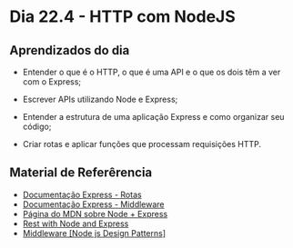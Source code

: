 # Dia 22.4 - HTTP com NodeJS

## Aprendizados do dia

- Entender o que é o HTTP, o que é uma API e o que os dois têm a ver com o Express;

- Escrever APIs utilizando Node e Express;

- Entender a estrutura de uma aplicação Express e como organizar seu código;

- Criar rotas e aplicar funções que processam requisições HTTP.

## Material de Referêrencia

- [Documentação Express - Rotas](https://expressjs.com/pt-br/guide/routing.html)
- [Documentação Express - Middleware](https://expressjs.com/pt-br/guide/writing-middleware.html)
- [Página do MDN sobre Node + Express](https://developer.mozilla.org/pt-BR/docs/Learn/Server-side/Express_Nodejs/Introdu%C3%A7%C3%A3o)
- [Rest with Node and Express](https://www.robinwieruch.de/node-express-server-rest-api)
- [Middleware [Node js Design Patterns]](https://www.youtube.com/watch?v=lI2MiMEn9HQ)